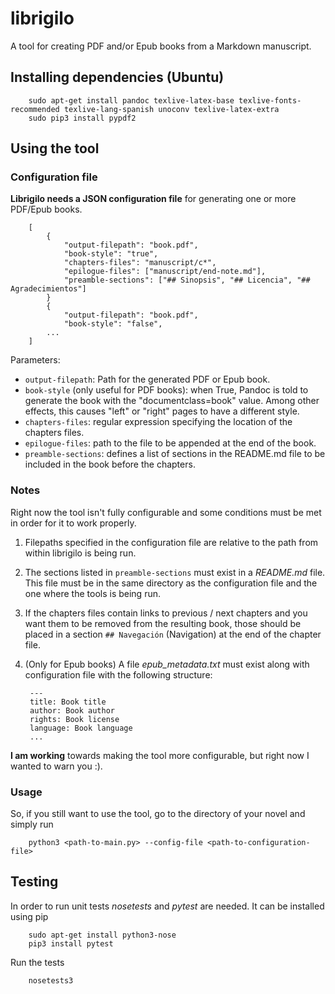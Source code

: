 # librigilo

A tool for creating PDF and/or Epub books from a Markdown manuscript.

## Installing dependencies (Ubuntu)

        sudo apt-get install pandoc texlive-latex-base texlive-fonts-recommended texlive-lang-spanish unoconv texlive-latex-extra
        sudo pip3 install pypdf2


## Using the tool

### Configuration file

**Librigilo needs a JSON configuration file** for generating one or more PDF/Epub books.

        [
            {
                "output-filepath": "book.pdf",
                "book-style": "true",
                "chapters-files": "manuscript/c*",
                "epilogue-files": ["manuscript/end-note.md"],
                "preamble-sections": ["## Sinopsis", "## Licencia", "## Agradecimientos"]
            }
            {
                "output-filepath": "book.pdf",
                "book-style": "false",
            ...
        ]

Parameters:

- `output-filepath`: Path for the generated PDF or Epub book.
- `book-style` (only useful for PDF books): when True, Pandoc is told to generate the book with the "documentclass=book" value. Among other effects, this causes "left" or "right" pages to have a different style.
- `chapters-files`: regular expression specifying the location of the chapters files.
- `epilogue-files`: path to the file to be appended at the end of the book.
- `preamble-sections`: defines a list of sections in the README.md file to be included in the book before the chapters.


### Notes

Right now the tool isn't fully configurable and some conditions must be met in order for it to work properly.

1. Filepaths specified in the configuration file are relative to the path from within librigilo is being run.
2. The sections listed in `preamble-sections` must exist in a *README.md* file. This file must be in the same directory as the configuration file and the one where the tools is being run.
3. If the chapters files contain links to previous / next chapters and you want them to be removed from the resulting book, those should be placed in a section `## Navegación` (Navigation) at the end of the chapter file.
4. (Only for Epub books) A file *epub_metadata.txt* must exist along with configuration file with the following structure:

        ---
        title: Book title
        author: Book author
        rights: Book license
        language: Book language
        ...

**I am working** towards making the tool more configurable, but right now I wanted to warn you :).

### Usage

So, if you still want to use the tool, go to the directory of your novel and simply run

        python3 <path-to-main.py> --config-file <path-to-configuration-file>

## Testing

In order to run unit tests *nosetests* and *pytest* are needed. It can be installed using pip

        sudo apt-get install python3-nose
        pip3 install pytest
        

Run the tests

        nosetests3

